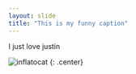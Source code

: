 ```yaml
---
layout: slide
title: "This is my funny caption"
---
```


I just love justin

![inflatocat](https://octodex.github.com/images//inflatocat.png)
{: .center}
